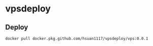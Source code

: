 # vpsdeploy

## Deploy
```shell
docker pull docker.pkg.github.com/hsuan1117/vpsdeploy/vps:0.0.1
```
